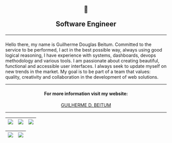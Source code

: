 <h2 align="center">

  📱
  
 
 Software Engineer
 
  <hr>

</h2>
Hello there, my name is Guilherme Douglas Beitum.
Committed to the service to be performed, I act in the best possible way, always using good logical reasoning, 
I have experience with systems, dashboards, devops methodology and various tools. 
I am passionate about creating beautiful, functional and accessible user interfaces.
I always seek to update myself on new trends  in the market. 
My goal is to be part of a team that values: quality, creativity and collaboration in the development of web solutions. 
  
<hr>

<div align="center">
  <h4>For more information visit my website:</h4>
    <div align="center">
        <a href="https://guilhermeb.web.app">GUILHERME D. BEITUM</a>
    </div>
</div>
  
<hr>
  
  | ![](http://github-profile-summary-cards.vercel.app/api/cards/stats?username=GuilhermeDBeitum&theme=nord_dark) | ![](http://github-profile-summary-cards.vercel.app/api/cards/repos-per-language?username=GuilhermeDBeitum&hide=Html&theme=nord_dark) | ![](http://github-profile-summary-cards.vercel.app/api/cards/most-commit-language?username=GuilhermeDBeitum&theme=nord_dark) |
| :------------------------------------------------------------------------------------------------------: | :-----------------------------------------------------------------------------------------------------------------------------: | :---------------------------------------------------------------------------------------------------------------------: |

| ![](http://github-profile-summary-cards.vercel.app/api/cards/profile-details?username=GuilhermeDBeitum&theme=nord_dark) | ![](https://github-readme-streak-stats.herokuapp.com/?user=GuilhermeDBeitum&hide_border=true&date_format=M%20j%5B%2C%20Y%5D&background=2D3742&stroke=2D3742&ring=6bbbca&fire=6bbbca&currStreakNum=fff&sideNums=6bbbca&currStreakLabel=6bbbca&sideLabels=fff&dates=fff) |
| :----------------------------------------------------------------------------------------------------------------: | :---------------------------------------------------------------------------------------------------------------------------------------------------------------------------------------------------------------------------------------------------------------: |
